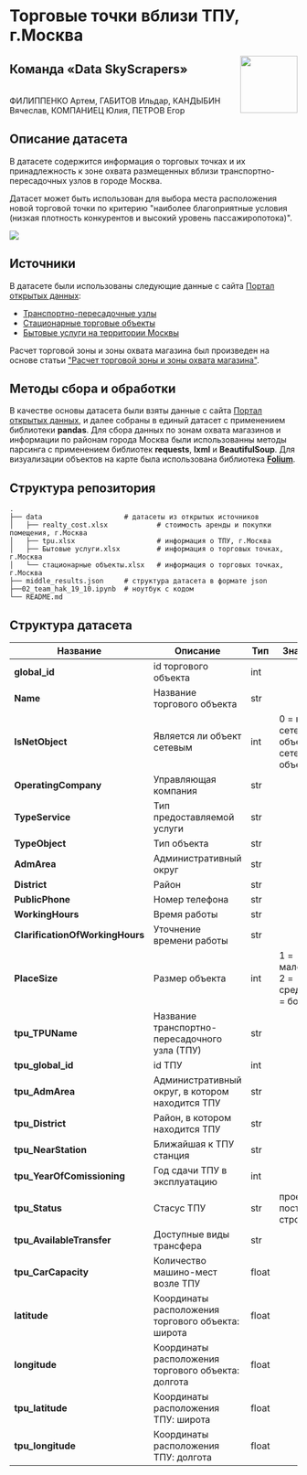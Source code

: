 # Торговые точки вблизи ТПУ, г.Москва

<img align="right" width="100" height="100" src="https://i.ibb.co/TbyCPm8/logoza-ru-1.png">

## Команда «Data SkyScrapers»

\
ФИЛИППЕНКО Артем, ГАБИТОВ Ильдар, КАНДЫБИН Вячеслав,  КОМПАНИЕЦ Юлия, ПЕТРОВ Егор


## Описание датасета

В датасете содержится информация о торговых точках и их принадлежность к зоне охвата размещенных вблизи транспортно-пересадочных узлов в городе Москва.

Датасет может быть использован для выбора места расположения новой торговой точки по критерию "наиболее благоприятные условия (низкая плотность конкурентов и высокий уровень пассажиропотока)".

<img align="center" src="https://i.ibb.co/DMjn01Q/image-1.png">

## Источники

В датасете были использованы следующие данные с сайта [Портал открытых данных](https://data.mos.ru):

* [Транспортно-пересадочные узлы](https://data.mos.ru/opendata/7704786030-transportno-peresadochnye-uzly?pageNumber=1&versionNumber=4&releaseNumber=27)
* [Стационарные торговые объекты](https://data.mos.ru/opendata/7710881420-statsionarnye-torgovye-obekty?pageNumber=1&versionNumber=1&releaseNumber=22)
* [Бытовые услуги на территории Москвы](https://data.mos.ru/opendata/7710881420-bytovye-uslugi-na-territorii-moskvy/data/table?versionNumber=2&releaseNumber=30)

Расчет торговой зоны и зоны охвата магазина был произведен на основе статьи ["Расчет торговой зоны и зоны охвата магазина"](http://www.arhitrade.com/education.php?Id=43).

## Методы сбора и обработки

В качестве основы датасета были взяты данные с сайта [Портал открытых данных](https://data.mos.ru), и далее собраны в единый датасет с применением библиотеки **pandas**.
Для сбора данных по зонам охвата магазинов и информации по районам города Москва были использованны методы парсинга с применением библиотек **requests**, **lxml** и **BeautifulSoup**.
Для визуализации объектов на карте была использована библиотека **[Folium](https://python-visualization.github.io/folium/index.html)**.

## Структура репозитория


    .                   
    ├── data                    # датасеты из открытых источников
    │   ├── realty_cost.xlsx            # стоимость аренды и покупки помещения, г.Москва       
    │   ├── tpu.xlsx                    # информация о ТПУ, г.Москва            
    │   ├── Бытовые услуги.xlsx         # информация о торговых точках, г.Москва
    │   └── стационарные объекты.xlsx   # информация о торговых точках, г.Москва              
    ├── middle_results.json     # структура датасета в формате json
    ├──02_team_hak_19_10.ipynb  # ноутбук с кодом
    └── README.md



## Структура датасета



| **Название** | **Описание** | **Тип** | **Значения** |
| ------ | ------ | ------ | ------ |
| **global_id** | id торгового объекта | int |  |
| **Name** | Название торгового объекта | str | |
| **IsNetObject** | Является ли объект сетевым | int | 0 = не сетевой объект,  1 = сетевой объект |
| **OperatingCompany** | Управляющая компания | str | |
| **TypeService** | Тип предоставляемой услуги | str | |
| **TypeObject** | Тип объекта | str | |
| **AdmArea** | Административный округ | str | |
| **District** | Район | str| |
| **PublicPhone** | Номер телефона | str | |
| **WorkingHours** | Время работы | str | |
| **ClarificationOfWorkingHours** | Уточнение времени работы | str | |
| **PlaceSize** | Размер объекта | int | 1 = маленький, 2 = средний,  3 = большой |
| **tpu_TPUName** | Название транспортно-пересадочного узла (ТПУ)| str | |
| **tpu_global_id** | id ТПУ| int | |
| **tpu_AdmArea** | Административный округ, в котором находится ТПУ| str | |
| **tpu_District** | Район, в котором находится ТПУ | str | |
| **tpu_NearStation** | Ближайшая к ТПУ станция| str | |
| **tpu_YearOfComissioning** | Год сдачи ТПУ в эксплуатацию | int | |
| **tpu_Status** | Стасус ТПУ | str | проект, построен, строится |
| **tpu_AvailableTransfer**| Доступные виды трансфера | str | |
| **tpu_CarCapacity** | Количество машино-мест возле ТПУ| float | |
| **latitude** | Координаты расположения торгового объекта: широта | float | |
| **longitude** | Координаты расположения торгового объекта: долгота | float | |
| **tpu_latitude** | Координаты расположения ТПУ: широта| float | |
| **tpu_longitude** | Координаты расположения ТПУ: долгота| float | |



